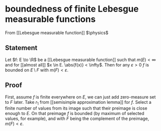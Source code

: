 # boundedness of finite Lebesgue measurable functions
From [[Lebesgue measurable function]]
$\physics$
## Statement
Let $f: E \to \R$ be a [[Lebesgue measurable function]] such that $m(E) < \infty$ and for [[almost all]] $x \in E. \abs{f(x)} < \infty$.
Then for any $\varepsilon > 0$ $f$ is bounded on $E \setminus F$ with $m(F) < \varepsilon$.

## Proof
First, assume $f$ is finite everywhere on $E$, we can just add zero-measure set to $F$ later.
Take $r_{1}$ from [[semisimple approximation lemma]] for $f$. Select a finite number of values from its image such that their preimage is close enough to $E$. On that preimage $f$ is bounded (by maximum of selected values, for example), and with $F$ being the complement of the preimage, $m(F) < \varepsilon$.